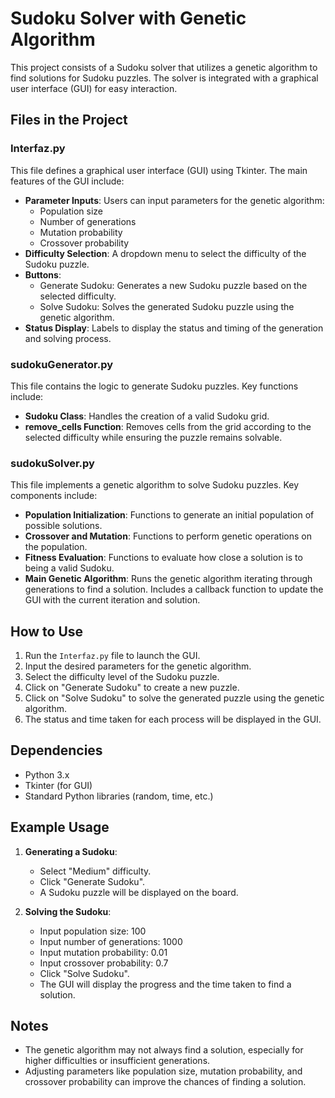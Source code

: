 # Sudoku Solver with Genetic Algorithm

This project consists of a Sudoku solver that utilizes a genetic algorithm to find solutions for Sudoku puzzles. The solver is integrated with a graphical user interface (GUI) for easy interaction.

## Files in the Project

### Interfaz.py
This file defines a graphical user interface (GUI) using Tkinter. The main features of the GUI include:
- **Parameter Inputs**: Users can input parameters for the genetic algorithm:
  - Population size
  - Number of generations
  - Mutation probability
  - Crossover probability
- **Difficulty Selection**: A dropdown menu to select the difficulty of the Sudoku puzzle.
- **Buttons**:
  - Generate Sudoku: Generates a new Sudoku puzzle based on the selected difficulty.
  - Solve Sudoku: Solves the generated Sudoku puzzle using the genetic algorithm.
- **Status Display**: Labels to display the status and timing of the generation and solving process.

### sudokuGenerator.py
This file contains the logic to generate Sudoku puzzles. Key functions include:
- **Sudoku Class**: Handles the creation of a valid Sudoku grid.
- **remove_cells Function**: Removes cells from the grid according to the selected difficulty while ensuring the puzzle remains solvable.

### sudokuSolver.py
This file implements a genetic algorithm to solve Sudoku puzzles. Key components include:
- **Population Initialization**: Functions to generate an initial population of possible solutions.
- **Crossover and Mutation**: Functions to perform genetic operations on the population.
- **Fitness Evaluation**: Functions to evaluate how close a solution is to being a valid Sudoku.
- **Main Genetic Algorithm**: Runs the genetic algorithm iterating through generations to find a solution. Includes a callback function to update the GUI with the current iteration and solution.

## How to Use

1. Run the `Interfaz.py` file to launch the GUI.
2. Input the desired parameters for the genetic algorithm.
3. Select the difficulty level of the Sudoku puzzle.
4. Click on "Generate Sudoku" to create a new puzzle.
5. Click on "Solve Sudoku" to solve the generated puzzle using the genetic algorithm.
6. The status and time taken for each process will be displayed in the GUI.

## Dependencies

- Python 3.x
- Tkinter (for GUI)
- Standard Python libraries (random, time, etc.)

## Example Usage

1. **Generating a Sudoku**:
   - Select "Medium" difficulty.
   - Click "Generate Sudoku".
   - A Sudoku puzzle will be displayed on the board.

2. **Solving the Sudoku**:
   - Input population size: 100
   - Input number of generations: 1000
   - Input mutation probability: 0.01
   - Input crossover probability: 0.7
   - Click "Solve Sudoku".
   - The GUI will display the progress and the time taken to find a solution.

## Notes

- The genetic algorithm may not always find a solution, especially for higher difficulties or insufficient generations.
- Adjusting parameters like population size, mutation probability, and crossover probability can improve the chances of finding a solution.


